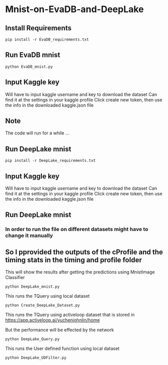 # Mnist-on-EvaDB-and-DeepLake

## Install Requirements
```
pip install -r EvaDB_requirements.txt
```
## Run EvaDB mnist
```
python EvaDB_mnist.py
```
## Input Kaggle key
Will have to input kaggle username and key to download the dataset
Can find it at the settings in your kaggle profile 
Click create new token, then use the info in the downloaded kaggle.json file 

## Note
The code will run for a while ... 

## Run DeepLake mnist
```
pip install -r DeepLake_requirements.txt
```

## Input Kaggle key
Will have to input kaggle username and key to download the dataset
Can find it at the settings in your kaggle profile 
Click create new token, then use the info in the downloaded kaggle.json file 


## Run DeepLake mnist
### In order to run the file on different datasets might have to change it manually
## So I pprovided the outputs of the cProfile and the timing stats in the timing and profile folder

This will show the results after getting the predictions using MnistImage Classifier
```
python DeepLake_mnist.py
```
This runs the TQuery using local dataset
```
python Create_DeepLake_Dataset.py
```
This runs the TQuery using activeloop dataset that is stored in https://app.activeloop.ai/yuchenjohnlin/home

But the performance will be effected by the network 
```
python DeepLake_Query.py
```
This runs the User defined function using local dataset
```
python DeepLake_UDFilter.py
```


